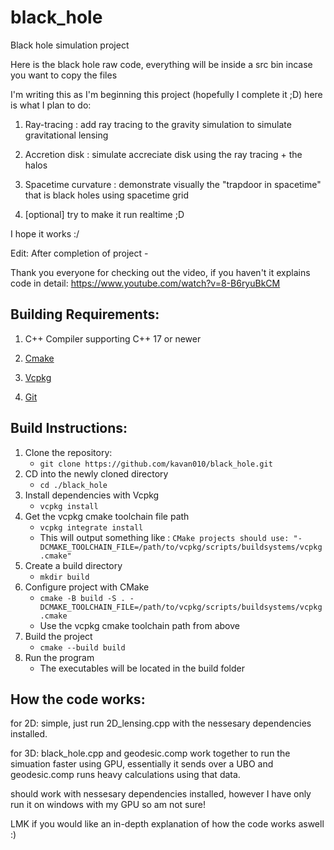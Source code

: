 # **black**_**hole**

Black hole simulation project

Here is the black hole raw code, everything will be inside a src bin incase you want to copy the files

I'm writing this as I'm beginning this project (hopefully I complete it ;D) here is what I plan to do:

1. Ray-tracing : add ray tracing to the gravity simulation to simulate gravitational lensing

2. Accretion disk : simulate accreciate disk using the ray tracing + the halos

3. Spacetime curvature : demonstrate visually the "trapdoor in spacetime" that is black holes using spacetime grid

4. [optional] try to make it run realtime ;D

I hope it works :/

Edit: After completion of project -

Thank you everyone for checking out the video, if you haven't it explains code in detail: https://www.youtube.com/watch?v=8-B6ryuBkCM

## **Building Requirements:**

1. C++ Compiler supporting C++ 17 or newer

2. [Cmake](https://cmake.org/)

3. [Vcpkg](https://vcpkg.io/en/)

4. [Git](https://git-scm.com/)

## **Build Instructions:**

1. Clone the repository:
	-  `git clone https://github.com/kavan010/black_hole.git`
2. CD into the newly cloned directory
	- `cd ./black_hole` 
3. Install dependencies with Vcpkg
	- `vcpkg install`
4. Get the vcpkg cmake toolchain file path
	- `vcpkg integrate install`
	- This will output something like : `CMake projects should use: "-DCMAKE_TOOLCHAIN_FILE=/path/to/vcpkg/scripts/buildsystems/vcpkg.cmake"`
5. Create a build directory
	- `mkdir build`
6. Configure project with CMake
	-  `cmake -B build -S . -DCMAKE_TOOLCHAIN_FILE=/path/to/vcpkg/scripts/buildsystems/vcpkg.cmake`
	- Use the vcpkg cmake toolchain path from above
7. Build the project
	- `cmake --build build`
8. Run the program
	- The executables will be located in the build folder

## **How the code works:**
for 2D: simple, just run 2D_lensing.cpp with the nessesary dependencies installed.

for 3D: black_hole.cpp and geodesic.comp work together to run the simuation faster using GPU, essentially it sends over a UBO and geodesic.comp runs heavy calculations using that data.

should work with nessesary dependencies installed, however I have only run it on windows with my GPU so am not sure!

LMK if you would like an in-depth explanation of how the code works aswell :)
